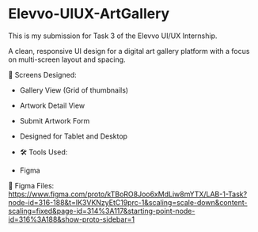 # Elevvo-UIUX-ArtGallery
This is my submission for Task 3 of the Elevvo UI/UX Internship.

A clean, responsive UI design for a digital art gallery platform with a focus on multi-screen layout and spacing.

📱 Screens Designed:
- Gallery View (Grid of thumbnails)
- Artwork Detail View
- Submit Artwork Form
- Designed for Tablet and Desktop

- 🛠️ Tools Used:
- Figma

🔗 Figma Files:
https://www.figma.com/proto/kTBoRO8Joo6xMdLiw8mYTX/LAB-1-Task?node-id=316-188&t=IK3VKNzyEtC19prc-1&scaling=scale-down&content-scaling=fixed&page-id=314%3A117&starting-point-node-id=316%3A188&show-proto-sidebar=1
